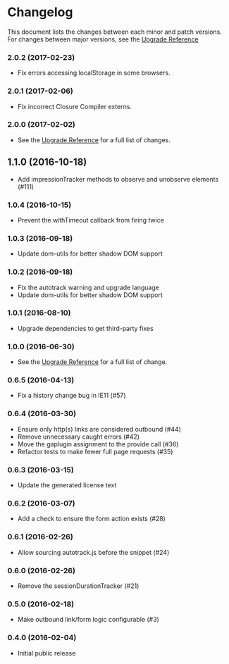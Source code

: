 # Changelog

This document lists the changes between each minor and patch versions. For changes between major versions, see the [Upgrade Reference](/docs/upgrading.md)

### 2.0.2 (2017-02-23)

- Fix errors accessing localStorage in some browsers.

### 2.0.1 (2017-02-06)

- Fix incorrect Closure Compiler externs.

### 2.0.0 (2017-02-02)

- See the [Upgrade Reference](/docs/upgrading.md) for a full list of changes.

## 1.1.0 (2016-10-18)

- Add impressionTracker methods to observe and unobserve elements (#111)

### 1.0.4 (2016-10-15)

- Prevent the withTimeout callback from firing twice

### 1.0.3 (2016-09-18)

- Update dom-utils for better shadow DOM support

### 1.0.2 (2016-09-18)

- Fix the autotrack warning and upgrade language
- Update dom-utils for better shadow DOM support

### 1.0.1 (2016-08-10)

- Upgrade dependencies to get third-party fixes

### 1.0.0 (2016-06-30)

- See the [Upgrade Reference](/docs/upgrading.md) for a full list of change.

### 0.6.5 (2016-04-13)

- Fix a history change bug in IE11 (#57)

### 0.6.4 (2016-03-30)

- Ensure only http(s) links are considered outbound (#44)
- Remove unnecessary caught errors (#42)
- Move the gaplugin assignment to the provide call (#36)
- Refactor tests to make fewer full page requests (#35)

### 0.6.3 (2016-03-15)

- Update the generated license text

### 0.6.2 (2016-03-07)

- Add a check to ensure the form action exists (#28)

### 0.6.1 (2016-02-26)

- Allow sourcing autotrack.js before the snippet (#24)

### 0.6.0 (2016-02-26)

- Remove the sessionDurationTracker (#21)

### 0.5.0 (2016-02-18)

- Make outbound link/form logic configurable (#3)

### 0.4.0 (2016-02-04)

- Initial public release
